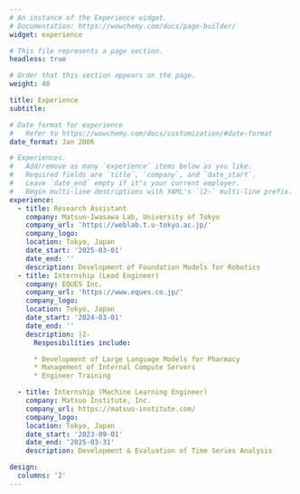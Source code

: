 ```yaml
---
# An instance of the Experience widget.
# Documentation: https://wowchemy.com/docs/page-builder/
widget: experience

# This file represents a page section.
headless: true

# Order that this section appears on the page.
weight: 40

title: Experience
subtitle:

# Date format for experience
#   Refer to https://wowchemy.com/docs/customization/#date-format
date_format: Jan 2006

# Experiences.
#   Add/remove as many `experience` items below as you like.
#   Required fields are `title`, `company`, and `date_start`.
#   Leave `date_end` empty if it's your current employer.
#   Begin multi-line descriptions with YAML's `|2-` multi-line prefix.
experience:
  - title: Research Assistant
    company: Matsuo-Iwasawa Lab, University of Tokyo
    company_url: 'https://weblab.t.u-tokyo.ac.jp/'
    company_logo:
    location: Tokyo, Japan
    date_start: '2025-03-01'
    date_end: ''
    description: Development of Foundation Models for Robotics
  - title: Internship (Lead Engineer)
    company: EQUES Inc.
    company_url: 'https://www.eques.co.jp/'
    company_logo:
    location: Tokyo, Japan
    date_start: '2024-03-01'
    date_end: ''
    description: |2-
      Resposibilities include:

      * Development of Large Language Models for Pharmacy
      * Management of Internal Compute Servers
      * Engineer Training

  - title: Internship (Machine Learning Engineer)
    company: Matsuo Institute, Inc.
    company_url: https://matsuo-institute.com/
    company_logo:
    location: Tokyo, Japan
    date_start: '2023-09-01'
    date_end: '2025-03-31'
    description: Development & Evaluation of Time Series Analysis

design:
  columns: '2'
---
```

